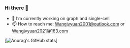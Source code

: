 ### Hi there 👋
- 🔭 I’m currently working on graph and single-cell
- 📫 How to reach me: [Wangjvyuan2001@outlook.com](mailto:Wangjvyuan2001@outlook.com) or [Wangjvyuan2021@163.com](mailto:Wangjvyuan2021@163.com)


[![Anurag's GitHub stats](https://github-readme-stats.vercel.app/api?username=EternityJune25&hide=stars,prs&count_private=true&show_icons=true&theme=radical&include_all_commits=true&show_owner=true)]
